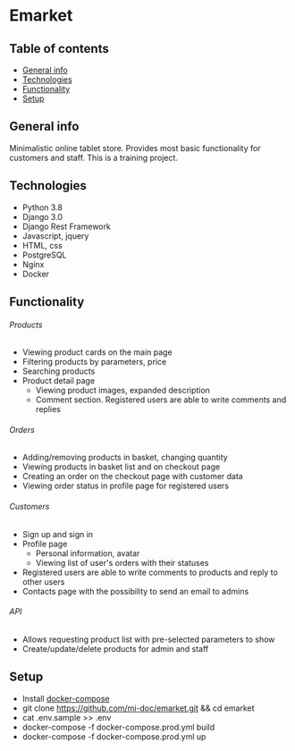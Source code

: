 # Emarket
## Table of contents
* [General info](#general-info)
* [Technologies](#technologies)
* [Functionality](#functionality)
* [Setup](#setup)

## General info
Minimalistic online tablet store. 
Provides most basic functionality for customers and staff. 
This is a training project. 

## Technologies
- Python 3.8
- Django 3.0
- Django Rest Framework
- Javascript, jquery
- HTML, css
- PostgreSQL
- Nginx
- Docker

## Functionality 
###### Products
- Viewing product cards on the main page
- Filtering products by parameters, price
- Searching products 
- Product detail page 
    - Viewing product images, expanded description
    - Comment section. Registered users are able to write comments and replies
    
###### Orders
- Adding/removing products in basket, changing quantity
- Viewing products in basket list and on checkout page
- Creating an order on the checkout page with customer data 
- Viewing order status in profile page for registered users

###### Customers
- Sign up and sign in
- Profile page
    - Personal information, avatar
    - Viewing list of user's orders with their statuses
- Registered users are able to write comments to products and reply to other users
- Contacts page with the possibility to send an email to admins

###### API
- Allows requesting product list with pre-selected parameters to show 
- Create/update/delete products for admin and staff

## Setup
- Install [docker-compose](https://docs.docker.com/compose/install/)
- git clone https://github.com/mi-doc/emarket.git && cd emarket
- cat .env.sample >> .env 
- docker-compose -f docker-compose.prod.yml build
- docker-compose -f docker-compose.prod.yml up 